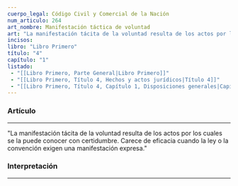 ```yaml
---
cuerpo_legal: Código Civil y Comercial de la Nación
num_articulo: 264
art_nombre: Manifestación táctica de voluntad
art: "La manifestación tácita de la voluntad resulta de los actos por los cuales se la puede conocer con certidumbre. Carece de eficacia cuando la ley o la convención exigen una manifestación expresa."
incisos: 
libro: "Libro Primero"
título: "4"
capítulo: "1"
listado:
 - "[[Libro Primero, Parte General|Libro Primero]]"
 - "[[Libro Primero, Título 4, Hechos y actos jurídicos|Título 4]]"
 - "[[Libro Primero, Título 4, Capítulo 1, Disposiciones generales|Capítulo 1]]"
---
```

### Artículo
---
"La manifestación tácita de la voluntad resulta de los actos por los cuales se la puede conocer con certidumbre. Carece de eficacia cuando la ley o la convención exigen una manifestación expresa."


### Interpretación
---
